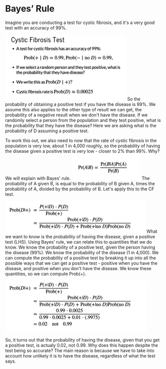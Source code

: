 Bayes’ Rule
================

Imagine you are conducting a test for cystic fibrosis, and it's a very good test with an accuracy of 99%.

![cysfib](cysfib.png)
So the probability of obtaining a positive test if you have the disease is 99%. We assume this also applies to the other type of result we can get, the probability of a negative result when we don't have the disease.
If we randomly select a person from the population and they test positive, what is the probability that they have the disease? Here we are asking what is the probability of D assuming a positive test.

To work this out, we also need to now that the rate of cystic fibrosis in the population is very low, about 1 in 4,000 roughly, so the probability of having the disease given a positive test is very low - closer to 2% than 99%. Why? We will explain with Bayes' rule. ![bayeseq](bayeseq.png)
The probability of A given B, is equal to the probability of B given A, times the probability of A, divided by the probability of B. Let's apply this to the CF test.

![bayesCF](bayesCF.png)
What we want to know is the probability of having the disease, given a positive test (LHS). Using Bayes' rule, we can relate this to quantities that we do know. We know the probability of a positive test, given the person having the disease (99%). We know the probability of the disease (1 in 4,000). We can compute the probability of a positive test by breaking it up into all the possible ways that we can get a positive test - positive when you have the disease, and positive when you don't have the disease. We know these quantities, so we can compute Prob(+).

![bayesquant](bayesquant.png)

So, it turns out that the probability of having the disease, given that you get a positive test, is actualy 0.02, not 0.99. Why does this happen despite the test being so accurate?
The main reason is because we have to take into account how unlikely it is to have the disease, regardless of what the test says.
